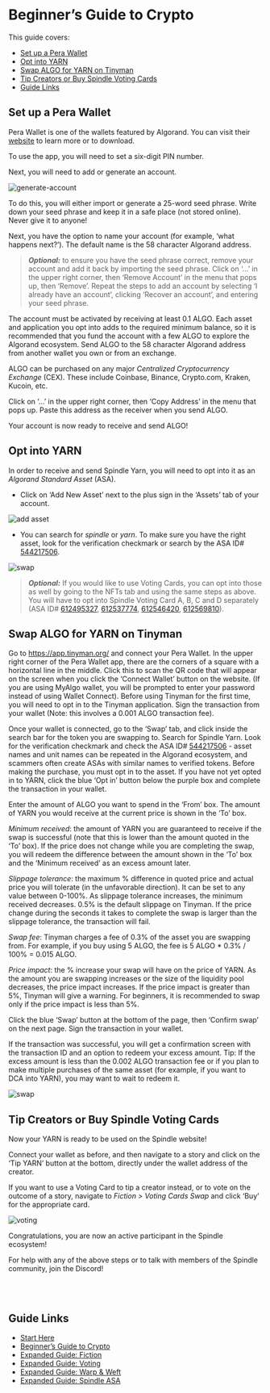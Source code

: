 # Beginner’s Guide to Crypto

This guide covers:

- [Set up a Pera Wallet](#set-up-a-pera-wallet)
- [Opt into YARN](#opt-into-yarn)
- [Swap ALGO for YARN on Tinyman](#swap-algo-for-yarn-on-tinyman)
- [Tip Creators or Buy Spindle Voting Cards](#tip-creators-or-buy-spindle-voting-cards)
- [Guide Links](#guide-links)

## Set up a Pera Wallet

Pera Wallet is one of the wallets featured by Algorand. You can visit their [website](https://perawallet.app/) to learn more or to download.

To use the app, you will need to set a six-digit PIN number.

Next, you will need to add or generate an account.

![generate-account](/images/crypto/generate.jpg)

To do this, you will either import or generate a 25-word seed phrase. Write down your seed phrase and keep it in a safe place (not stored online). Never give it to anyone!

Next, you have the option to name your account (for example, ‘what happens next?’). The default name is the 58 character Algorand address.

> **_Optional:_** to ensure you have the seed phrase correct, remove your account and add it back by importing the seed phrase. Click on ‘...’ in the upper right corner, then ‘Remove Account’ in the menu that pops up, then ‘Remove’. Repeat the steps to add an account by selecting ‘I already have an account’, clicking ‘Recover an account’, and entering your seed phrase.

The account must be activated by receiving at least 0.1 ALGO. Each asset and application you opt into adds to the required minimum balance, so it is recommended that you fund the account with a few ALGO to explore the Algorand ecosystem. Send ALGO to the 58 character Algorand address from another wallet you own or from an exchange. 

ALGO can be purchased on any major *Centralized Cryptocurrency Exchange* (CEX). These include Coinbase, Binance, Crypto.com, Kraken, Kucoin, etc. 

Click on ‘...’ in the upper right corner, then ‘Copy Address’ in the menu that pops up. Paste this address as the receiver when you send ALGO.

Your account is now ready to receive and send ALGO!

## Opt into YARN

In order to receive and send Spindle Yarn, you will need to opt into it as an *Algorand Standard Asset* (ASA).

- Click on ‘Add New Asset’ next to the plus sign in the ‘Assets’ tab of your account.

![add asset](/images/crypto/asset.jpg)

- You can search for *spindle* or *yarn*. To make sure you have the right asset, look for the verification checkmark or search by the ASA ID# [544217506](https://algoexplorer.io/asset/544217506).

![swap](/images/crypto/search.jpg)

> **_Optional:_** If you would like to use Voting Cards, you can opt into those as well by going to the NFTs tab and using the same steps as above. You will have to opt into Spindle Voting Card A, B, C and D separately (ASA ID# [612495327](https://algoexplorer.io/asset/612495327), [612537774](https://algoexplorer.io/asset/612537774), [612546420](https://algoexplorer.io/asset/612546420), [612569810](https://algoexplorer.io/asset/612569810)).


## Swap ALGO for YARN on Tinyman

Go to https://app.tinyman.org/ and connect your Pera Wallet. In the upper right corner of the Pera Wallet app, there are the corners of a square with a horizontal line in the middle. Click this to scan the QR code that will appear on the screen when you click the ‘Connect Wallet’ button on the website. (If you are using MyAlgo wallet, you will be prompted to enter your password instead of using Wallet Connect). Before using Tinyman for the first time, you will need to opt in to the Tinyman application. Sign the transaction from your wallet (Note: this involves a 0.001 ALGO transaction fee).

Once your wallet is connected, go to the ‘Swap’ tab, and click inside the search bar for the token you are swapping to. Search for Spindle Yarn. Look for the verification checkmark and check the ASA ID# [544217506](https://algoexplorer.io/asset/544217506) - asset names and unit names can be repeated in the Algorand ecosystem, and scammers often create ASAs with similar names to verified tokens. Before making the purchase, you must opt in to the asset. If you have not yet opted in to YARN, click the blue ‘Opt in’ button below the purple box and complete the transaction in your wallet.

Enter the amount of ALGO you want to spend in the ‘From’ box. The amount of YARN you would receive at the current price is shown in the ‘To’ box.

*Minimum received*: the amount of YARN you are guaranteed to receive if the swap is successful (note that this is lower than the amount quoted in the ‘To’ box). If the price does not change while you are completing the swap, you will redeem the difference between the amount shown in the ‘To’ box and the ‘Minimum received’ as an excess amount later.

*Slippage tolerance*: the maximum % difference in quoted price and actual price you will tolerate (in the unfavorable direction). It can be set to any value between 0-100%. As slippage tolerance increases, the minimum received decreases. 0.5% is the default slippage on Tinyman. If the price change during the seconds it takes to complete the swap is larger than the slippage tolerance, the transaction will fail.

*Swap fee*: Tinyman charges a fee of 0.3% of the asset you are swapping from. For example, if you buy using 5 ALGO, the fee is 5 ALGO * 0.3% / 100% = 0.015 ALGO.

*Price impact*: the % increase your swap will have on the price of YARN. As the amount you are swapping increases or the size of the liquidity pool decreases, the price impact increases. If the price impact is greater than 5%, Tinyman will give a warning. For beginners, it is recommended to swap only if the price impact is less than 5%.

Click the blue ‘Swap’ button at the bottom of the page, then ‘Confirm swap’ on the next page. Sign the transaction in your wallet.

If the transaction was successful, you will get a confirmation screen with the transaction ID and an option to redeem your excess amount. Tip: If the excess amount is less than the 0.002 ALGO transaction fee or if you plan to make multiple purchases of the same asset (for example, if you want to DCA into YARN), you may want to wait to redeem it.

![swap](/images/crypto/swap.jpg)

## Tip Creators or Buy Spindle Voting Cards

Now your YARN is ready to be used on the Spindle website!

Connect your wallet as before, and then navigate to a story and click on the ‘Tip YARN’ button at the bottom, directly under the wallet address of the creator.

If you want to use a Voting Card to tip a creator instead, or to vote on the outcome of a story, navigate to *Fiction > Voting Cards Swap* and click ‘Buy’ for the appropriate card.

![voting](/images/voting/cards-dark.jpg)

Congratulations, you are now an active participant in the Spindle ecosystem!

For help with any of the above steps or to talk with members of the Spindle community, join the Discord!

<br>
<br>

## Guide Links

- [Start Here](/start-here.md)
- [Beginner’s Guide to Crypto](/crypto.md)
- [Expanded Guide: Fiction](/fiction.md)
- [Expanded Guide: Voting](/voting.md)
- [Expanded Guide: Warp & Weft](/warp-and-weft.md)
- [Expanded Guide: Spindle ASA](/spindle.md)

